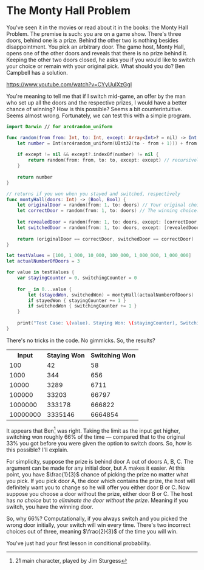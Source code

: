 # The Monty Hall Problem
You've seen it in the movies or read about it in the books: the Monty Hall Problem. The premise is such: you are on a game show. There's three doors, behind one is a prize. Behind the other two is nothing besides disappointment. You pick an arbitrary door. The game host, Monty Hall, opens one of the other doors and reveals that there is no prize behind it. Keeping the other two doors closed, he asks you if you would like to switch your choice or remain with your original pick. What should you do? Ben Campbell has a solution.

https://www.youtube.com/watch?v=CYyUuIXzGgI

You're meaning to tell me that if I switch mid-game, an offer by the man who set up all the doors and the respective prizes, I would have a better chance of winning? How is this possible? Seems a bit counterintuitive. Seems almost wrong. Fortunately, we can test this with a simple program. 

```swift
import Darwin // for arc4random_uniform

func random(from from: Int, to: Int, except: Array<Int>? = nil) -> Int {
    let number = Int(arc4random_uniform(UInt32(to - from + 1))) + from // produce bounds, +1 to make inclusive
    
    if except != nil && except?.indexOf(number) != nil {
        return random(from: from, to: to, except: except) // recursively call until you find the a number that doesn't contain the value
    }
    
    return number
}

// returns if you won when you stayed and switched, respectively
func montyHall(doors: Int) -> (Bool, Bool) {
    let originalDoor = random(from: 1, to: doors) // Your original choice
    let correctDoor = random(from: 1, to: doors) // The winning choice.
    
    let revealedDoor = random(from: 1, to: doors, except: [correctDoor, originalDoor]) // The door the judge reveals
    let switchedDoor = random(from: 1, to: doors, except: [revealedDoor, originalDoor]) // Supposing you switched, you woudl
    
    return (originalDoor == correctDoor, switchedDoor == correctDoor)
}

let testValues = [100, 1_000, 10_000, 100_000, 1_000_000, 1_000_000]
let actualNumberOfDoors = 3

for value in testValues {
    var stayingCounter = 0, switchingCounter = 0
    
    for _ in 0...value {
        let (stayedWon, switchedWon) = montyHall(actualNumberOfDoors)
        if stayedWon { stayingCounter += 1 }
        if switchedWon { switchingCounter += 1 }
    }
    
    print("Test Case: \(value). Staying Won: \(stayingCounter), Switching Won: \(switchingCounter)")
}
```

There's no tricks in the code. No gimmicks. So, the results?

<table>
  <tr>
    <th>Input</th>
    <th>Staying Won</th>
    <th>Switching Won</th>
  </tr>
  <tr>
    <td>100</td>
    <td>42</td>
    <td>58</td>
  </tr>
  <tr>
    <td>1000</td>
    <td>344</td>
    <td>656</td>
  </tr>
  <tr>
    <td>10000</td>
    <td>3289</td>
    <td>6711</td>
  </tr>
  <tr>
    <td>100000</td>
    <td>33203</td>
    <td>66797</td>
  </tr>
  <tr>
    <td>1000000</td>
    <td>333178</td>
    <td>666822</td>
  </tr>
  <tr>
    <td>10000000</td>
    <td>3335146</td>
    <td>6664854</td>
  </tr>
</table>

It appears that Ben[^1] was right. Taking the limit as the input get higher,  switching won roughly $66\%$ of the time — compared that to the original $33\%$ you got before you were given the option to switch doors. So, how is this possible? I'll explain.

For simplicity, suppose the prize is behind door A out of doors A, B, C. The argument can be made for any initial door, but A makes it easier. At this point, you have $\frac{1}{3}$ chance of picking the prize no matter what you pick. If you pick door A, the door which contains the prize, the host will definitely want you to change so he will offer you either door B or C. Now suppose you choose a door without the prize, either door B or C. The host has *no choice* but to *eliminate the door without the prize*. Meaning if you switch, you have the winning door.

So, why $66\%$? Computationally, if you always switch and you picked the wrong door initially, your switch will win every time. There's two incorrect choices out of three, meaning $\frac{2}{3}$ of the time you will win. 

You've just had your first lesson in conditional probability.


[^1]:	21 main character, played by Jim Sturgess